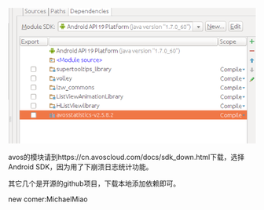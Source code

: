 ![library](https://raw.githubusercontent.com/lzwjava/flower-recognition/master/%E9%A1%B9%E7%9B%AE%E4%BE%9D%E8%B5%96.png)

avos的模块请到https://cn.avoscloud.com/docs/sdk_down.html下载，选择Android SDK，因为用了下崩溃日志统计功能。

其它几个是开源的github项目，下载本地添加依赖即可。

new comer:MichaelMiao
